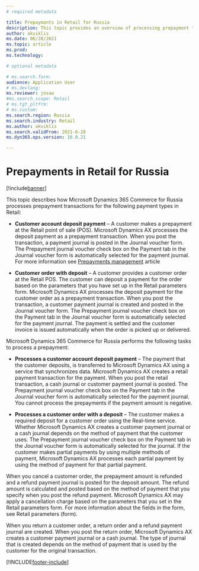 ```yaml
---
# required metadata

title: Prepaymants in Retail for Russia
description: This topic provides an overview of processing prepayment transactions in Microsoft Dynamics 365 Commerce for Russia.
author: akviklis
ms.date: 06/28/2021
ms.topic: article
ms.prod: 
ms.technology: 

# optional metadata

# ms.search.form:
audience: Application User
# ms.devlang: 
ms.reviewer: josaw
#ms.search.scope: Retail
# ms.tgt_pltfrm: 
# ms.custom: 
ms.search.region: Russia
ms.search.industry: Retail
ms.author: akviklis
ms.search.validFrom: 2021-6-28
ms.dyn365.ops.version: 10.0.21

---
```

# Prepayments in Retail for Russia

[!include[banner](../includes/banner.md)]

This topic describes how Microsoft Dynamics 365 Commerce for Russia processes prepayment transactions for the following payment types in Retail:

- **Customer account deposit payment** – A customer makes a prepayment at the Retail point of sale (POS). Microsoft Dynamics AX processes the deposit payment as a prepayment transaction. When you post the transaction, a payment journal is posted in the Journal voucher form. The Prepayment journal voucher check box on the Payment tab in the Journal voucher form is automatically selected for the payment journal. For more information see [Prepayments management](https://docs.microsoft.com/en-us/dynamics365/finance/localizations/rus-prepayments-management
) article

- **Customer order with deposit** – A customer provides a customer order at the Retail POS. The customer can deposit a payment for the order based on the parameters that you have set up in the Retail parameters form. Microsoft Dynamics AX processes the deposit payment for the customer order as a prepayment transaction. When you post the transaction, a customer payment journal is created and posted in the Journal voucher form. The Prepayment journal voucher check box on the Payment tab in the Journal voucher form is automatically selected for the payment journal. The payment is settled and the customer invoice is issued automatically when the order is picked up or delivered.

Microsoft Dynamics 365 Commerce for Russia performs the following tasks to process a prepayment:

- **Processes a customer account deposit payment** – The payment that the customer deposits, is transferred to Microsoft Dynamics AX using a service that synchronizes data. Microsoft Dynamics AX creates a retail payment transaction for the payment. When you post the retail transaction, a cash journal or customer payment journal is posted. The Prepayment journal voucher check box on the Payment tab in the Journal voucher form is automatically selected for the payment journal. You cannot process the prepayments if the payment amount is negative.

- **Processes a customer order with a deposit** – The customer makes a required deposit for a customer order using the Real-time service. Whether Microsoft Dynamics AX creates a customer payment journal or a cash journal depends on the method of payment that the customer uses. The Prepayment journal voucher check box on the Payment tab in the Journal voucher form is automatically selected for the journal. If the customer makes partial payments by using multiple methods of payment, Microsoft Dynamics AX processes each partial payment by using the method of payment for that partial payment.

When you cancel a customer order, the prepayment amount is refunded and a refund payment journal is posted for the deposit amount. The refund amount is calculated and posted based on the method of payment that you specify when you post the refund payment. Microsoft Dynamics AX may apply a cancellation charge based on the parameters that you set in the Retail parameters form. For more information about the fields in the form, see Retail parameters (form).

When you return a customer order, a return order and a refund payment journal are created. When you post the return order, Microsoft Dynamics AX creates a customer payment journal or a cash journal. The type of journal that is created depends on the method of payment that is used by the customer for the original transaction.


[!INCLUDE[footer-include](../../includes/footer-banner.md)]

